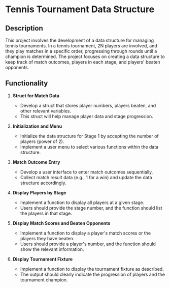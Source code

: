 # Tennis Tournament Data Structure

## Description

This project involves the development of a data structure for managing tennis tournaments. In a tennis tournament, 2N players are involved, and they play matches in a specific order, progressing through rounds until a champion is determined. The project focuses on creating a data structure to keep track of match outcomes, players in each stage, and players' beaten opponents.

## Functionality

1. **Struct for Match Data** 
   - Develop a struct that stores player numbers, players beaten, and other relevant variables.
   - This struct will help manage player data and stage progression.
   
2. **Initialization and Menu** 
   - Initialize the data structure for Stage 1 by accepting the number of players (power of 2).
   - Implement a user menu to select various functions within the data structure.

3. **Match Outcome Entry** 
   - Develop a user interface to enter match outcomes sequentially.
   - Collect match result data (e.g., 1 for a win) and update the data structure accordingly.

4. **Display Players by Stage**
   - Implement a function to display all players at a given stage.
   - Users should provide the stage number, and the function should list the players in that stage.

5. **Display Match Scores and Beaten Opponents** 
   - Implement a function to display a player's match scores or the players they have beaten.
   - Users should provide a player's number, and the function should show the relevant information.

6. **Display Tournament Fixture** 
   - Implement a function to display the tournament fixture as described.
   - The output should clearly indicate the progression of players and the tournament champion.

